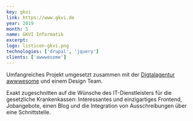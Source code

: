 ```yaml
---
key: gkvi
link: https://www.gkvi.de
year: 2019
month: 5
name: GKVI Informatik
excerpt:
logo: listicon-gkvi.png
technologies: ['drupal', 'jquery']
clients: ['awwwesome']
---
```


Umfangreiches Projekt umgesetzt zusammen mit der <a href="https://www.awwwesome.agency/" target="_blank" rel="noopener noreferrer">Digtalagentur awwwesome</a> und einem Design Team.

Exakt zugeschnitten auf die Wünsche des IT-Dienstleisters für die gesetzliche Krankenkassen: Interessantes und einzigartiges Frontend, Jobangebote, einen Blog und die Integration von Ausschreibungen über eine Schnittstelle.
